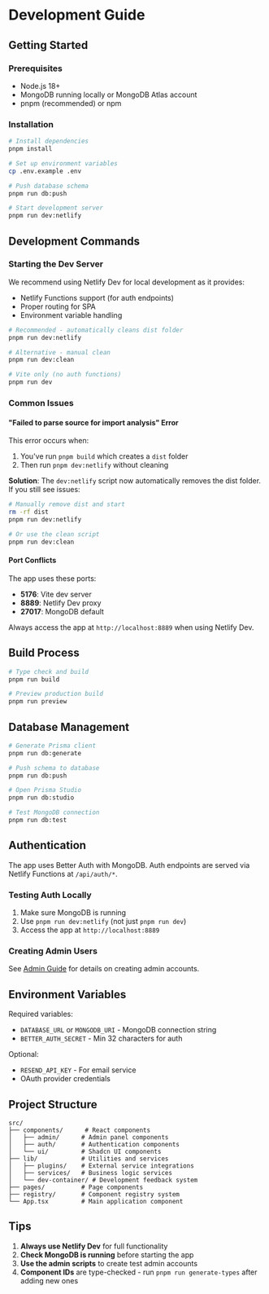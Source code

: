 # Development Guide

## Getting Started

### Prerequisites
- Node.js 18+ 
- MongoDB running locally or MongoDB Atlas account
- pnpm (recommended) or npm

### Installation

```bash
# Install dependencies
pnpm install

# Set up environment variables
cp .env.example .env

# Push database schema
pnpm run db:push

# Start development server
pnpm run dev:netlify
```

## Development Commands

### Starting the Dev Server

We recommend using Netlify Dev for local development as it provides:
- Netlify Functions support (for auth endpoints)
- Proper routing for SPA
- Environment variable handling

```bash
# Recommended - automatically cleans dist folder
pnpm run dev:netlify

# Alternative - manual clean
pnpm run dev:clean

# Vite only (no auth functions)
pnpm run dev
```

### Common Issues

#### "Failed to parse source for import analysis" Error

This error occurs when:
1. You've run `pnpm build` which creates a `dist` folder
2. Then run `pnpm dev:netlify` without cleaning

**Solution**: The `dev:netlify` script now automatically removes the dist folder. If you still see issues:

```bash
# Manually remove dist and start
rm -rf dist
pnpm run dev:netlify

# Or use the clean script
pnpm run dev:clean
```

#### Port Conflicts

The app uses these ports:
- **5176**: Vite dev server
- **8889**: Netlify Dev proxy
- **27017**: MongoDB default

Always access the app at `http://localhost:8889` when using Netlify Dev.

## Build Process

```bash
# Type check and build
pnpm run build

# Preview production build
pnpm run preview
```

## Database Management

```bash
# Generate Prisma client
pnpm run db:generate

# Push schema to database
pnpm run db:push

# Open Prisma Studio
pnpm run db:studio

# Test MongoDB connection
pnpm run db:test
```

## Authentication

The app uses Better Auth with MongoDB. Auth endpoints are served via Netlify Functions at `/api/auth/*`.

### Testing Auth Locally

1. Make sure MongoDB is running
2. Use `pnpm run dev:netlify` (not just `pnpm run dev`)
3. Access the app at `http://localhost:8889`

### Creating Admin Users

See [Admin Guide](./ADMIN_GUIDE.md) for details on creating admin accounts.

## Environment Variables

Required variables:
- `DATABASE_URL` or `MONGODB_URI` - MongoDB connection string
- `BETTER_AUTH_SECRET` - Min 32 characters for auth

Optional:
- `RESEND_API_KEY` - For email service
- OAuth provider credentials

## Project Structure

```
src/
├── components/      # React components
│   ├── admin/      # Admin panel components
│   ├── auth/       # Authentication components
│   └── ui/         # Shadcn UI components
├── lib/            # Utilities and services
│   ├── plugins/    # External service integrations
│   ├── services/   # Business logic services
│   └── dev-container/ # Development feedback system
├── pages/          # Page components
├── registry/       # Component registry system
└── App.tsx         # Main application component
```

## Tips

1. **Always use Netlify Dev** for full functionality
2. **Check MongoDB is running** before starting the app
3. **Use the admin scripts** to create test admin accounts
4. **Component IDs** are type-checked - run `pnpm run generate-types` after adding new ones
